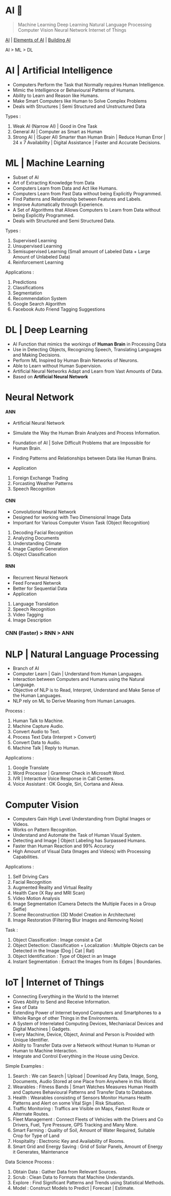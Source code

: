 # AI 🤖
> Machine Learning
> Deep Learning
> Natural Language Processing
> Computer Vision
> Neural Network
> Internet of Things

[AI](https://www.reaktor.com/work/artificial-intelligence/) | [Elements of AI](https://www.elementsofai.com/) | [Building AI](https://buildingai.elementsofai.com/)

AI > ML > DL

# AI | Artificial Intelligence
- Computers Perform the Task that Normally requires Human Intelligence.
- Mimic the Intelligence or Behavioural Patterns of Humans.
- Ability to Learn and Reason like Humans.
- Make Smart Computers like Human to Solve Complex Problems
- Deals with Structures | Semi Structured and Unstructured Data

Types :
1. Weak AI (Narrow AI) | Good in One Task
2. General AI | Computer as Smart as Human
3. Strong AI | (Super AI) Smarter than Human Brain | Reduce Human Error | 24 x 7 Availability | Digital Assistance | Faster and Accurate Decisions.

# ML | Machine Learning
- Subset of AI
- Art of Extracting Knowledge from Data
- Computers Learn from Data and Act like Humans.
- Computers Learn from Past Data without being Explicitly Programmed.
- Find Patterns and Relationship between Features and Labels.
- Improve Automatically through Experience.
- A Set of Algorithms that Allows Computers to Learn from Data without being Explicitly Programmed.
- Deals with Structured and Semi Structured Data.

Types :
1. Supervised Learning
2. Unsupervised Learning
3. Semisupervised Learning (Small amount of Labeled Data + Large Amount of Unlabeled Data)
4. Reinforcement Learning

Applications :
1. Predictions
2. Classifications
3. Segmentation
4. Recommendation System
5. Google Search Algorithm
6. Facebook Auto Friend Tagging Suggestions

# DL | Deep Learning
- AI Function that mimics the workings of **Human Brain** in Processing Data 
- Use in Detecting Objects, Recognizing Speech, Translating Languages and Making Decisions.
- Perform ML Inspired by Human Brain Networks of Neurons.
- Able to Learn without Human Supervision.
- Artificial Neural Networks Adapt and Learn from Vast Amounts of Data.
- Based on **Artificial Neural Network**

# Neural Network 
#### ANN 
- Artificial Neural Network
- Simulate the Way the Human Brain Analyzes and Process Information.
- Foundation of AI | Solve Difficult Problems that are Impossible for Human Brain.
- Finding Patterns and Relationships between Data like Human Brains.

- Application
1. Foreign Exchange Trading
2. Forcasting Weather Patterns
3. Speech Recognition

#### CNN
- Convolutional Neural Network
- Designed for working with Two Dimensional Image Data
- Important for Various Computer Vision Task (Object Recognition)
1. Decoding Facial Recognition
2. Analyzing Documents
3. Understanding Climate
4. Image Caption Generation
5. Object Classification

#### RNN
- Recurrent Neural Network
- Feed Forward Netwrok
- Better for Sequential Data
- Application
1. Language Translation
2. Speech Recognition
3. Video Tagging
4. Image Description


### CNN (Faster) > RNN > ANN


# NLP | Natural Language Processing
- Branch of AI
- Computer Learn | Gain | Understand from Human Languages.
- Interaction between Computers and Humans using the Natural Language.
- Objective of NLP is to Read, Interpret, Understand and Make Sense of the Human Languages.
- NLP rely on ML to Derive Meaning from Human Lanuages.

Process :
1. Human Talk to Machine. 
2. Machine Capture Audio.
3. Convert Audio to Text.
4. Process Text Data (Interpret > Convert)
5. Convert Data to Audio.
6. Machine Talk | Reply to Human.

Applications :
1. Google Translate 
2. Word Processor | Grammer Check in Microsoft Word.
3. IVR | Interactive Voice Response in Call Centers.
4. Voice Assistant : OK Google, Siri, Cortana and Alexa.

# Computer Vision
- Computers Gain High Level Understanding from Digital Images or Videos.
- Works on Pattern Recognition.
- Understand and Automate the Task of Human Visual System.
- Detecting and Image | Object Labeling has Surpassed Humans.
- Faster than Human Reaction and 99% Accuracy
- High Amount of Visual Data (Images and Videos) with Processing Capabilities.

Applications :
1. Self Driving Cars
2. Facial Recognition
3. Augmented Reality and Virtual Reality
4. Health Care (X Ray and MRI Scan)
5. Video Motion Analysis 
6. Image Segmentation (Camera Detects the Multiple Faces in a Group Selfie)
7. Scene Reconstruction (3D Model Creation in Architecture)
8. Image Restoration (Filtering Blur Images and Removing Noise)

Task :
1. Object Classification : Image consist a Cat
2. Object Detection: Classification + Localization : Multiple Objects can be Detected in the Image (Dog | Cat | Rat)
3. Object Identification : Type of Object in an Image
4. Instant Segmentation : Extract the Images from its Edges | Boundaries.

# IoT | Internet of Things 
- Connecting Everything in the World to the Internet
- Gives Ability to Send and Receive Information.
- Sea of Data
- Extending Power of Internet beyond Computers and Smartphones to a Whole Range of other Things in the Environments.
- A System of Interrelated Computing Devices, Mechaniacal Devices and Digital Machines | Gadgets.
- Every Machine, Device, Object, Animal and Person is Provided with Unique Identifier.
- Ability to Transfer Data over a Network without Human to Human or Human to Machine Interaction. 
- Integrate and Control Everything in the House using Device.

Simple Examples :
1. Search : We can Search | Upload | Download  Any Data, Image, Song, Documents, Audio Stored at one Place from Anywhere in this World.
2. Wearables : Fitness Bands | Smart Watches Measures Human Health and Captures Behavioural Patterns and Transfer Data to Database.
3. Health : Wearables consisting of Sensors Monitor Humans Health Patterns and Alert on some Vital Sign | Risk Situation.
4. Traffic Monitoring : Traffics are Visible on Maps, Fastest Route or Alternate Routes.
5. Fleet Management : Connect Fleets of Vehicles with the Drivers and Co Drivers, Fuel, Tyre Pressure, GPS Tracking and Many More.
6. Smart Farming : Quality of Soil, Amount of Water Required, Suitable Crop for Type of Land
7. Hospitality : Electronic Key and Availability of Rooms.
8. Smart Grid and Energy Saving : Grid of Solar Panels, Amount of Energy it Generates, Maintenance

Data Science Process :
1. Obtain Data : Gather Data from Relevant Sources.
2. Scrub : Clean Data to Formats that Machine Understands.
3. Explore : Find Significant Patterns and Trends using Statistical Methods.
4. Model : Construct Models to Predict | Forecast | Estimate. 
